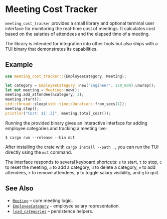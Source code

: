 # Meeting Cost Tracker

`meeting_cost_tracker` provides a small library and optional terminal user
interface for monitoring the real-time cost of meetings. It calculates cost
based on the salaries of attendees and the elapsed time of a meeting.

The library is intended for integration into other tools but also ships with a
TUI binary that demonstrates its capabilities.

## Example

```rust
use meeting_cost_tracker::{EmployeeCategory, Meeting};

let category = EmployeeCategory::new("Engineer", 120_000).unwrap();
let mut meeting = Meeting::new();
meeting.add_attendee(&category, 3);
meeting.start();
std::thread::sleep(std::time::Duration::from_secs(1));
meeting.stop();
println!("Cost: ${:.2}", meeting.total_cost());
```

Running the provided binary gives an interactive interface for adding employee
categories and tracking a meeting live:

```console
$ cargo run --release --bin mct
```

After installing the crate with `cargo install --path .`, you can run the TUI
directly using the `mct` command.

The interface responds to several keyboard shortcuts:
`s` to start, `t` to stop, `c` to reset the meeting, `a` to add a category,
`d` to delete a category, `e` to add attendees, `r` to remove attendees,
`p` to toggle salary visibility, and `q` to quit.

## See Also

- [`Meeting`](src/meeting.rs) – core meeting logic.
- [`EmployeeCategory`](src/model.rs) – employee salary representation.
- [`load_categories`](src/storage.rs) – persistence helpers.

